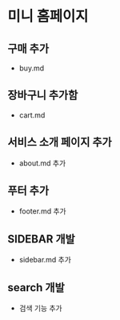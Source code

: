 # 미니 홈페이지

## 구매 추가
- buy.md

## 장바구니 추가함
- cart.md

## 서비스 소개 페이지 추가
- about.md 추가

## 푸터 추가
- footer.md 추가

## SIDEBAR 개발
- sidebar.md 추가 

## search 개발
- 검색 기능 추가
